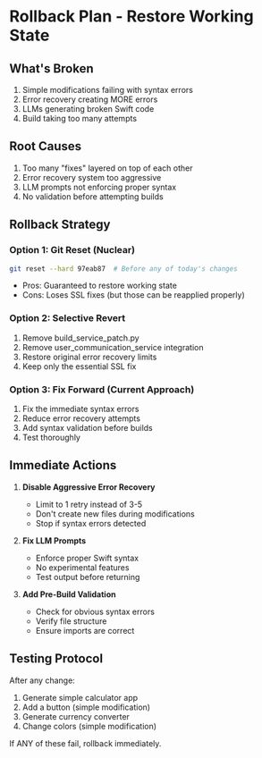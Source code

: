 # Rollback Plan - Restore Working State

## What's Broken
1. Simple modifications failing with syntax errors
2. Error recovery creating MORE errors
3. LLMs generating broken Swift code
4. Build taking too many attempts

## Root Causes
1. Too many "fixes" layered on top of each other
2. Error recovery system too aggressive
3. LLM prompts not enforcing proper syntax
4. No validation before attempting builds

## Rollback Strategy

### Option 1: Git Reset (Nuclear)
```bash
git reset --hard 97eab87  # Before any of today's changes
```
- Pros: Guaranteed to restore working state
- Cons: Loses SSL fixes (but those can be reapplied properly)

### Option 2: Selective Revert
1. Remove build_service_patch.py
2. Remove user_communication_service integration
3. Restore original error recovery limits
4. Keep only the essential SSL fix

### Option 3: Fix Forward (Current Approach)
1. Fix the immediate syntax errors
2. Reduce error recovery attempts
3. Add syntax validation before builds
4. Test thoroughly

## Immediate Actions

1. **Disable Aggressive Error Recovery**
   - Limit to 1 retry instead of 3-5
   - Don't create new files during modifications
   - Stop if syntax errors detected

2. **Fix LLM Prompts**
   - Enforce proper Swift syntax
   - No experimental features
   - Test output before returning

3. **Add Pre-Build Validation**
   - Check for obvious syntax errors
   - Verify file structure
   - Ensure imports are correct

## Testing Protocol

After any change:
1. Generate simple calculator app
2. Add a button (simple modification)
3. Generate currency converter
4. Change colors (simple modification)

If ANY of these fail, rollback immediately.